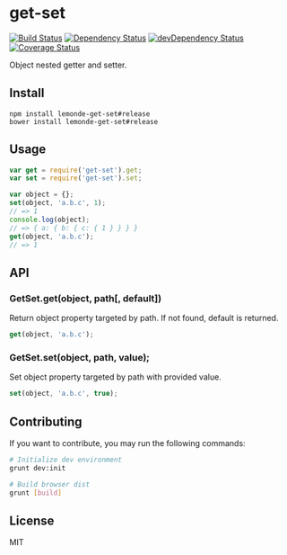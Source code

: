 # get-set
[![Build Status][status]](https://travis-ci.org/lemonde/get-set)
[![Dependency Status][deps]](https://david-dm.org/lemonde/get-set)
[![devDependency Status][devdeps]](https://david-dm.org/lemonde/get-set#info=devDependencies)
[![Coverage Status][coverage]](https://coveralls.io/r/lemonde/get-set)

[status]: https://travis-ci.org/lemonde/get-set.svg?branch=master
[deps]: https://david-dm.org/lemonde/get-set.svg?theme=shields.io
[devdeps]: https://david-dm.org/lemonde/get-set/dev-status.svg?theme=shields.io
[coverage]: https://img.shields.io/coveralls/lemonde/get-set.svg

Object nested getter and setter.

## Install

```
npm install lemonde-get-set#release
bower install lemonde-get-set#release
```

## Usage

```js
var get = require('get-set').get;
var set = require('get-set').set;

var object = {};
set(object, 'a.b.c', 1);
// => 1
console.log(object);
// => { a: { b: { c: { 1 } } } }
get(object, 'a.b.c');
// => 1
```

## API

### GetSet.get(object, path[, default])

Return object property targeted by path. If not found, default is returned.

```js
get(object, 'a.b.c');
```

### GetSet.set(object, path, value);

Set object property targeted by path with provided value.

```js
set(object, 'a.b.c', true);
```
## Contributing

If you want to contribute, you may run the following commands:

```bash
# Initialize dev environment
grunt dev:init

# Build browser dist
grunt [build]
```

## License

MIT
